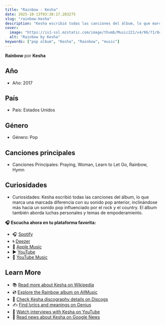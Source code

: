 ```yaml
---
title: "Rainbow - Kesha"
date: 2025-10-13T03:38:17.283275
slug: "rainbow-kesha"
description: "Kesha escribió todas las canciones del álbum, lo que marca una marcada diferencia con su sonido pop anterior, inclinándose más hacia un sonido pop influenciado por el rock y el country."
cover:
  image: "https://is1-ssl.mzstatic.com/image/thumb/Music221/v4/96/71/8c/96718cd9-a01b-899a-2c0d-97ff10637321/196873683058.jpg/500x500bb.jpg"
  alt: "Rainbow by Kesha"
keywords: ["pop album", "Kesha", "Rainbow", "music"]
---
```


**Rainbow** por **Kesha**
## Año
- Año: 2017
## País
- País: Estados Unidos
## Género
- Género: Pop
## Canciones principales
- Canciones Principales: Praying, Woman, Learn to Let Go, Rainbow, Hymn
## Curiosidades
- Curiosidades: Kesha escribió todas las canciones del álbum, lo que marca una marcada diferencia con su sonido pop anterior, inclinándose más hacia un sonido pop influenciado por el rock y el country. El álbum también aborda luchas personales y temas de empoderamiento.



**🎧 Escucha ahora en tu plataforma favorita:**

- 🎧 [Spotify](https://open.spotify.com/search/Rainbow%20Kesha)
- 🌀 [Deezer](https://www.deezer.com/search/Rainbow%20Kesha)
- 🍎 [Apple Music](https://music.apple.com/search?term=Rainbow%20Kesha)
- ▶️ [YouTube](https://www.youtube.com/results?search_query=Rainbow%20Kesha)
- 🎵 [YouTube Music](https://music.youtube.com/search?q=Rainbow%20Kesha)

## Learn More

- 📚 [Read more about Kesha on Wikipedia](https://en.wikipedia.org/wiki/Kesha)
- 💿 [Explore the Rainbow album on AllMusic](https://www.allmusic.com/search/albums/Rainbow)
- 📀 [Check Kesha discography details on Discogs](https://www.discogs.com/search/?q=Rainbow+Kesha&type=all)
- ✍️ [Find lyrics and meanings on Genius](https://genius.com/search?q=Rainbow%20Kesha)
- 🎤 [Watch interviews with Kesha on YouTube](https://www.youtube.com/results?search_query=Kesha+interview)
- 📰 [Read news about Kesha on Google News](https://news.google.com/search?q=Kesha)